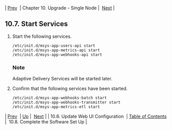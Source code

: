 | [Prev](upgrade.single_node.configuration.webui)  | Chapter 10. Upgrade - Single Node |  [Next](upgrade.single_node.complete_setup) |

## 10.7. Start Services

1.  Start the following services.

    ```
    /etc/init.d/msys-app-users-api start
    /etc/init.d/msys-app-metrics-api start
    /etc/init.d/msys-app-webhooks-api start
    ```

    ### Note

    Adaptive Delivery Services will be started later.

2.  Confirm that the following services have been started.

    ```
    /etc/init.d/msys-app-webhooks-batch start
    /etc/init.d/msys-app-webhooks-transmitter start
    /etc/init.d/msys-app-metrics-etl start
    ```

| [Prev](upgrade.single_node.configuration.webui)  | [Up](upgrade.single_node) |  [Next](upgrade.single_node.complete_setup) |
| 10.6. Update Web UI Configuration  | [Table of Contents](index) |  10.8. Complete the Software Set Up |

